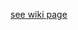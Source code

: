 [see wiki page](https://github.com/teacheraide/moodle-local_teacheraide/wiki/Quick-Start-for-both-teacheraide-plugins)
